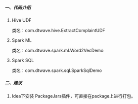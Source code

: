 
##### 一、代码介绍

1. Hive UDF

   类名：com.dtwave.hive.ExtractComplaintUDF

2. Spark ML

   类名：com.dtwave.spark.ml.Word2VecDemo
   
3. Spark SQL

   类名：com.dtwave.spark.sql.SparkSqlDemo

##### 二、建议

1. Idea下安装 PackageJars插件，可直接在package上进行打包。


